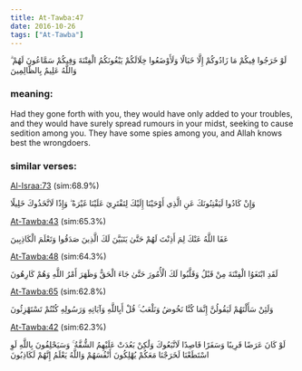 ```yaml
---
title: At-Tawba:47
date: 2016-10-26
tags: ["At-Tawba"]
---
```

لَوْ خَرَجُوا فِيكُمْ مَا زَادُوكُمْ إِلَّا خَبَالًا وَلَأَوْضَعُوا خِلَالَكُمْ يَبْغُونَكُمُ الْفِتْنَةَ وَفِيكُمْ سَمَّاعُونَ لَهُمْ ۗ وَاللَّهُ عَلِيمٌ بِالظَّالِمِينَ
### meaning: 
Had they gone forth with you, they would have only added to your troubles, and they would have surely spread rumours in your midst, seeking to cause sedition among you. They have some spies among you, and Allah knows best the wrongdoers.
### similar verses: 

[Al-Israa:73](/17/73) (sim:68.9%)

وَإِنْ كَادُوا لَيَفْتِنُونَكَ عَنِ الَّذِي أَوْحَيْنَا إِلَيْكَ لِتَفْتَرِيَ عَلَيْنَا غَيْرَهُ ۖ وَإِذًا لَاتَّخَذُوكَ خَلِيلًا

[At-Tawba:43](/9/43) (sim:65.3%)

عَفَا اللَّهُ عَنْكَ لِمَ أَذِنْتَ لَهُمْ حَتَّىٰ يَتَبَيَّنَ لَكَ الَّذِينَ صَدَقُوا وَتَعْلَمَ الْكَاذِبِينَ

[At-Tawba:48](/9/48) (sim:64.3%)

لَقَدِ ابْتَغَوُا الْفِتْنَةَ مِنْ قَبْلُ وَقَلَّبُوا لَكَ الْأُمُورَ حَتَّىٰ جَاءَ الْحَقُّ وَظَهَرَ أَمْرُ اللَّهِ وَهُمْ كَارِهُونَ

[At-Tawba:65](/9/65) (sim:62.8%)

وَلَئِنْ سَأَلْتَهُمْ لَيَقُولُنَّ إِنَّمَا كُنَّا نَخُوضُ وَنَلْعَبُ ۚ قُلْ أَبِاللَّهِ وَآيَاتِهِ وَرَسُولِهِ كُنْتُمْ تَسْتَهْزِئُونَ

[At-Tawba:42](/9/42) (sim:62.3%)

لَوْ كَانَ عَرَضًا قَرِيبًا وَسَفَرًا قَاصِدًا لَاتَّبَعُوكَ وَلَٰكِنْ بَعُدَتْ عَلَيْهِمُ الشُّقَّةُ ۚ وَسَيَحْلِفُونَ بِاللَّهِ لَوِ اسْتَطَعْنَا لَخَرَجْنَا مَعَكُمْ يُهْلِكُونَ أَنْفُسَهُمْ وَاللَّهُ يَعْلَمُ إِنَّهُمْ لَكَاذِبُونَ
